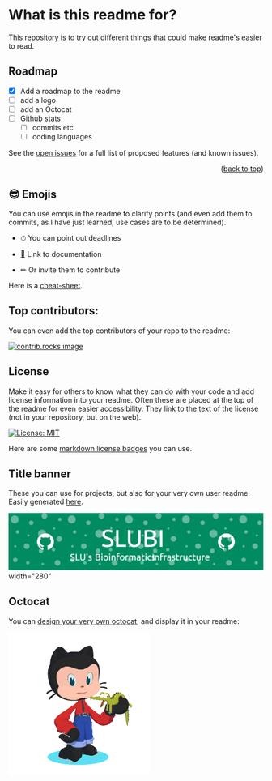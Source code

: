 # What is this readme for?

This repository is to try out different things that could make readme's easier to read. 

## Roadmap

- [x] Add a roadmap to the readme
- [ ] add a logo
- [ ] add an Octocat
- [ ] Github stats 
    - [ ] commits etc
    - [ ] coding languages

See the [open issues](https://github.com/amrei-bp/readme_playground/issues) for a full list of proposed features (and known issues).

<p align="right">(<a href="#readme-top">back to top</a>)</p>


## 😎 Emojis

You can use emojis in the readme to clarify points (and even add them to commits, as I have just learned, use cases are to be determined). 

- ⏱ You can point out deadlines

- [📙](https://www.webfx.com/tools/emoji-cheat-sheet/) Link to documentation

- ✏ Or invite them to contribute

Here is a [cheat-sheet](https://www.webfx.com/tools/emoji-cheat-sheet/).

## Top contributors:

You can even add the top contributors of your repo to the readme: 

<a href="https://github.com/amrei-bp/readme_playground/graphs/contributors">
  <img src="https://contrib.rocks/image?repo=amrei-bp/readme_playground" alt="contrib.rocks image" />
</a>


## License

Make it easy for others to know what they can do with your code and add license information into your readme. Often these are placed at the top of the readme for even easier accessibility. They link to the text of the license (not in your repository, but on the web). 

[![License: MIT](https://img.shields.io/badge/License-MIT-yellow.svg)](https://opensource.org/licenses/MIT)

Here are some [markdown license badges](https://gist.github.com/lukas-h/2a5d00690736b4c3a7ba) you can use.

## Title banner

These you can use for projects, but also for your very own user readme. Easily generated [here](https://leviarista.github.io/github-profile-header-generator/). 

![Header](./github-header-image.png)width="280"

## Octocat

You can [design your very own octocat](https://myoctocat.com/), and display it in your readme: 

<img align="middle" src="octocat-1740776211964.png" width="280">

